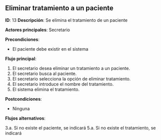 ## Eliminar tratamiento a un paciente

**ID**: 13
**Descripción**: Se elimina el tratamiento de un paciente

**Actores principales**: Secretario

**Precondiciones**:
* El paciente debe existir en el sistema

**Flujo principal**:
1. El secretario desea eliminar un tratamiento a un paciente.
1. El secretario busca al paciente.
1. El secretario selecciona la opción de eliminar tratamiento.
1. El secretario introduce el nombre del tratamiento.
1. El sistema elimina el tratamiento.

**Postcondiciones**:
* Ninguna

**Flujos alternativos**:

3.a. Si no existe el paciente, se indicará
5.a. Si no existe el tratamiento, se indicará